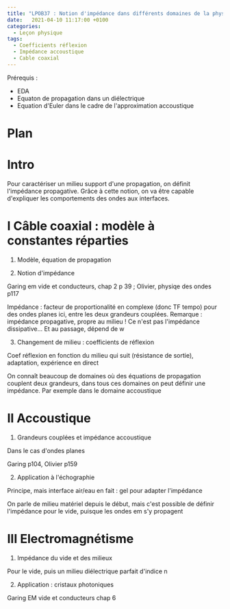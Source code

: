 ```yaml
---
title: "LPOB37 : Notion d'impédance dans différents domaines de la physique. Adaptation d'impédance"
date:   2021-04-10 11:17:00 +0100
categories:
  - Leçon physique
tags:
  - Coefficients réflexion
  - Impédance accoustique
  - Cable coaxial
---
```

Prérequis : 
- EDA
- Equaton de propagation dans un diélectrique
- Equation d'Euler dans le cadre de l'approximation accoustique

# Plan
# Intro
Pour caractériser un milieu support d'une propagation, on définit l'impédance propagative. Grâce à cette notion, on va être capable d'expliquer les 
comportements des ondes aux interfaces. 
# I Câble coaxial : modèle à constantes réparties

1) Modèle, équation de propagation

2) Notion d'impédance

Garing em vide et conducteurs, chap 2 p 39 ; Olivier, physiqe des ondes p117

Impédance : facteur de proportionalité en complexe (donc TF tempo) pour des ondes planes ici, entre les deux grandeurs couplées. Remarque : impédance propagative, propre au 
milieu ! Ce n'est pas l'impédance dissipative... Et au passage, dépend de w

3) Changement de milieu : coefficients de réflexion

Coef réflexion en fonction du milieu qui suit (résistance de sortie), adaptation, expérience en direct

On connaît beaucoup de domaines où des équations de propagation couplent deux grandeurs, dans tous ces domaines on peut définir une impédance. Par exemple dans le domaine accoustique

# II Accoustique

1) Grandeurs couplées et impédance accoustique

Dans le cas d'ondes planes

Garing p104, Olivier p159

2) Application à l'échographie

Principe, mais interface air/eau en fait : gel pour adapter l'impédance

On parle de milieu matériel depuis le début, mais c'est possible de définir l'impédance pour le vide, puisque les ondes em s'y propagent

# III Electromagnétisme
1) Impédance du vide et des milieux

Pour le vide, puis un milieu diélectrique parfait d'indice n

2) Application : cristaux photoniques

Garing EM vide et conducteurs chap 6
